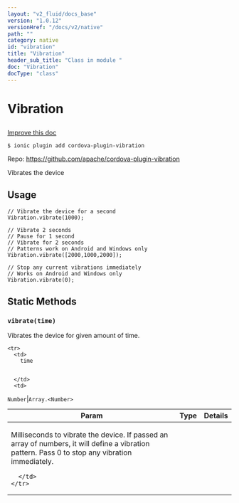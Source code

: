 ```yaml
---
layout: "v2_fluid/docs_base"
version: "1.0.12"
versionHref: "/docs/v2/native"
path: ""
category: native
id: "vibration"
title: "Vibration"
header_sub_title: "Class in module "
doc: "Vibration"
docType: "class"
---
```









<h1 class="api-title">


Vibration






</h1>

<a class="improve-v2-docs" href='http://github.com/driftyco/ionic-native/edit/master/src/plugins/vibration.ts#L0'>
Improve this doc
</a>





<!-- decorators -->

<pre><code>$ ionic plugin add cordova-plugin-vibration</code></pre>
<p>Repo:
<a href="https://github.com/apache/cordova-plugin-vibration">
https://github.com/apache/cordova-plugin-vibration
</a>
</p>

<!-- description -->

<p>Vibrates the device</p>

<!-- @usage tag -->

<h2>Usage</h2>

<pre><code class="lang-ts">// Vibrate the device for a second
Vibration.vibrate(1000);

// Vibrate 2 seconds
// Pause for 1 second
// Vibrate for 2 seconds
// Patterns work on Android and Windows only
Vibration.vibrate([2000,1000,2000]);

// Stop any current vibrations immediately
// Works on Android and Windows only
Vibration.vibrate(0);
</code></pre>




<!-- @property tags -->
<h2>Static Methods</h2>
<div id="vibrate"></div>
<h3><code>vibrate(time)</code>
  
</h3>

Vibrates the device for given amount of time.


<table class="table param-table" style="margin:0;">
  <thead>
    <tr>
      <th>Param</th>
      <th>Type</th>
      <th>Details</th>
    </tr>
  </thead>
  <tbody>
    
    <tr>
      <td>
        time
        
        
      </td>
      <td>
        
  <code>Number</code>|<code>Array.&lt;Number&gt;</code>
      </td>
      <td>
        <p>Milliseconds to vibrate the device. If passed an array of numbers, it will define a vibration pattern. Pass 0 to stop any vibration immediately.</p>

        
      </td>
    </tr>
    
  </tbody>
</table>








<!-- methods on the class --><!-- related link --><!-- end content block -->


<!-- end body block -->

